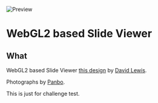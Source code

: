 ![Preview](./preview.gif)

# WebGL2 based Slide Viewer

## What

WebGL2 based Slide Viewer <a href="" target="_blank" rel="noreferrer">this design</a> by <a href="" target="_blank" rel="noreferrer">David Lewis</a>.

Photographs by <a href="https://imgmgt.api.preci.cloud/openapi" target="_blank" rel="noreferrer">Panbo</a>.

This is just for challenge test.
